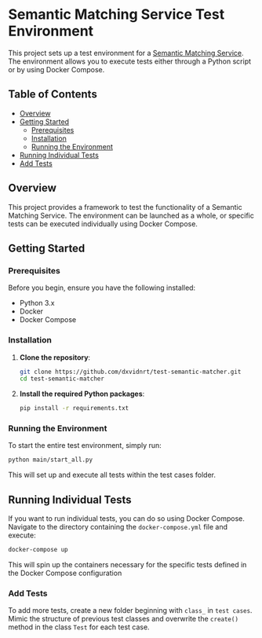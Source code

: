 # Semantic Matching Service Test Environment

This project sets up a test environment for a [Semantic Matching Service](https://github.com/s-heppner/python-semantic-matcher). The environment allows you to execute tests either through a Python script or by using Docker Compose.

## Table of Contents

- [Overview](#overview)
- [Getting Started](#getting-started)
  - [Prerequisites](#prerequisites)
  - [Installation](#installation)
  - [Running the Environment](#running-the-environment)
- [Running Individual Tests](#running-individual-tests)
- [Add Tests](#add-tests)

## Overview

This project provides a framework to test the functionality of a Semantic Matching Service. The environment can be launched as a whole, or specific tests can be executed individually using Docker Compose.

## Getting Started

### Prerequisites

Before you begin, ensure you have the following installed:

- Python 3.x
- Docker
- Docker Compose

### Installation

1. **Clone the repository**:
   ```bash
   git clone https://github.com/dxvidnrt/test-semantic-matcher.git
   cd test-semantic-matcher
   ```

2. **Install the required Python packages**:
   ```bash
   pip install -r requirements.txt
   ```

### Running the Environment

To start the entire test environment, simply run:
```bash
python main/start_all.py
```

This will set up and execute all tests within the test cases folder.

## Running Individual Tests

If you want to run individual tests, you can do so using Docker Compose. Navigate to the directory containing the `docker-compose.yml` file and execute:
```bash
docker-compose up
```

This will spin up the containers necessary for the specific tests defined in the Docker Compose configuration

### Add Tests

To add more tests, create a new folder beginning with `class_` in `test cases`. Mimic the structure of previous test classes and overwrite the `create()` method in the class `Test` for each test case.
